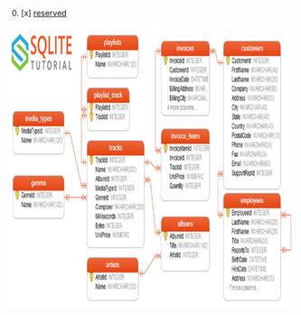 00. [x] [reserved](./reserved)

[<img src="./00-chinook-SQL-Server-Sample-Database.jpg" width=700, height=500 />](./00-chinook-SQL-Server-Sample-Database.jpg)